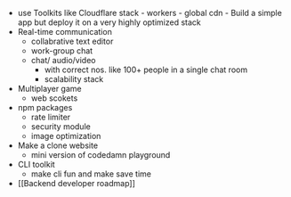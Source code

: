 - use Toolkits like Cloudflare stack
		- workers
		- global cdn
		- Build a simple app but deploy it on a very highly optimized stack
- Real-time communication
	- collabrative text editor
	- work-group chat
	- chat/ audio/video
		- with correct nos. like 100+ people in a single chat room
		- scalability stack
- Multiplayer game
	- web scokets
- npm packages
	- rate limiter
	- security module
	- image optimization
- Make a clone website
	- mini version of codedamn playground
- CLI toolkit
	- make cli fun and make save time
- [[Backend developer roadmap]]